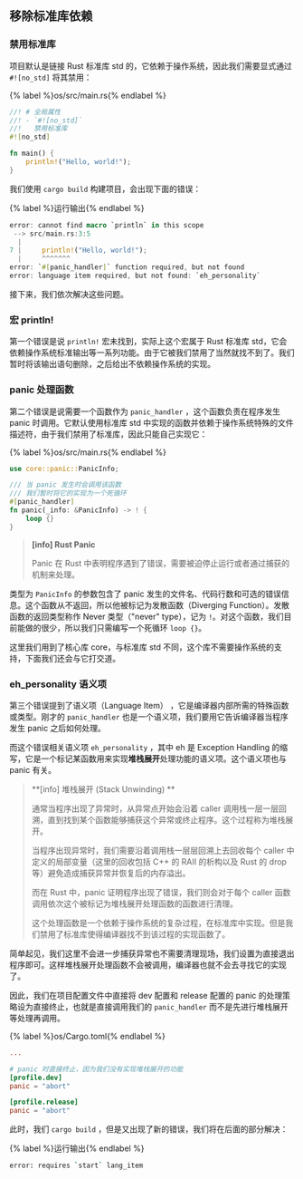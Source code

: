 ## 移除标准库依赖

### 禁用标准库
项目默认是链接 Rust 标准库 std 的，它依赖于操作系统，因此我们需要显式通过 `#![no_std]` 将其禁用：

{% label %}os/src/main.rs{% endlabel %}
```rust
//! # 全局属性
//! - `#![no_std]`  
//!   禁用标准库
#![no_std]

fn main() {
    println!("Hello, world!");
}
```

我们使用 `cargo build` 构建项目，会出现下面的错误：

{% label %}运行输出{% endlabel %}
```rust
error: cannot find macro `println` in this scope
 --> src/main.rs:3:5
  |
7 |     println!("Hello, world!");
  |     ^^^^^^^
error: `#[panic_handler]` function required, but not found
error: language item required, but not found: `eh_personality`
```

接下来，我们依次解决这些问题。

### 宏 println!

第一个错误是说 `println!` 宏未找到，实际上这个宏属于 Rust 标准库 std，它会依赖操作系统标准输出等一系列功能。由于它被我们禁用了当然就找不到了。我们暂时将该输出语句删除，之后给出不依赖操作系统的实现。

### panic 处理函数

第二个错误是说需要一个函数作为 `panic_handler` ，这个函数负责在程序发生 panic 时调用。它默认使用标准库 std 中实现的函数并依赖于操作系统特殊的文件描述符，由于我们禁用了标准库，因此只能自己实现它：

{% label %}os/src/main.rs{% endlabel %}
```rust
use core::panic::PanicInfo;

/// 当 panic 发生时会调用该函数
/// 我们暂时将它的实现为一个死循环
#[panic_handler]
fn panic(_info: &PanicInfo) -> ! {
    loop {}
}
```

> **[info] Rust Panic**
>
> Panic 在 Rust 中表明程序遇到了错误，需要被迫停止运行或者通过捕获的机制来处理。

类型为 `PanicInfo` 的参数包含了 panic 发生的文件名、代码行数和可选的错误信息。这个函数从不返回，所以他被标记为发散函数（Diverging Function）。发散函数的返回类型称作 Never 类型（"never" type），记为 `!`。对这个函数，我们目前能做的很少，所以我们只需编写一个死循环 `loop {}`。

这里我们用到了核心库 core，与标准库 std 不同，这个库不需要操作系统的支持，下面我们还会与它打交道。

### eh_personality 语义项

第三个错误提到了语义项（Language Item） ，它是编译器内部所需的特殊函数或类型。刚才的 `panic_handler` 也是一个语义项，我们要用它告诉编译器当程序发生 panic 之后如何处理。

而这个错误相关语义项 `eh_personality` ，其中 eh 是 Exception Handling 的缩写，它是一个标记某函数用来实现**堆栈展开**处理功能的语义项。这个语义项也与 panic 有关。

> **[info] 堆栈展开 (Stack Unwinding) **
>
> 通常当程序出现了异常时，从异常点开始会沿着 caller 调用栈一层一层回溯，直到找到某个函数能够捕获这个异常或终止程序。这个过程称为堆栈展开。
>
> 当程序出现异常时，我们需要沿着调用栈一层层回溯上去回收每个 caller 中定义的局部变量（这里的回收包括 C++ 的 RAII 的析构以及 Rust 的 drop 等）避免造成捕获异常并恢复后的内存溢出。
>
> 而在 Rust 中，panic 证明程序出现了错误，我们则会对于每个 caller 函数调用依次这个被标记为堆栈展开处理函数的函数进行清理。
>
> 这个处理函数是一个依赖于操作系统的复杂过程，在标准库中实现。但是我们禁用了标准库使得编译器找不到该过程的实现函数了。

简单起见，我们这里不会进一步捕获异常也不需要清理现场，我们设置为直接退出程序即可。这样堆栈展开处理函数不会被调用，编译器也就不会去寻找它的实现了。

因此，我们在项目配置文件中直接将 dev 配置和 release 配置的 panic 的处理策略设为直接终止，也就是直接调用我们的 `panic_handler` 而不是先进行堆栈展开等处理再调用。

{% label %}os/Cargo.toml{% endlabel %}
```toml
...

# panic 时直接终止，因为我们没有实现堆栈展开的功能
[profile.dev]
panic = "abort"

[profile.release]
panic = "abort"
```

此时，我们 `cargo build` ，但是又出现了新的错误，我们将在后面的部分解决：

{% label %}运行输出{% endlabel %}
```bash
error: requires `start` lang_item
```